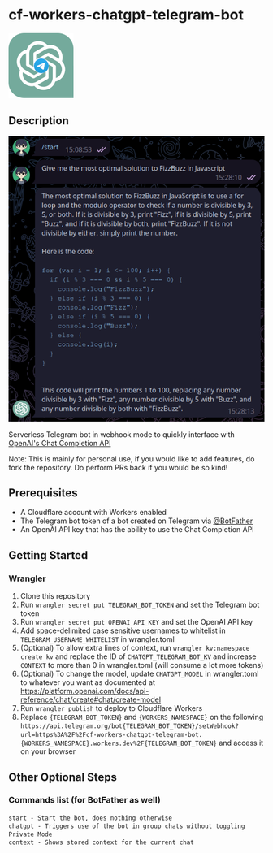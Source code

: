 # cf-workers-chatgpt-telegram-bot
![Logo](cf-workers-chatgpt-telegram-bot.png)

## Description
![Example](example.png)

Serverless Telegram bot in webhook mode to quickly interface with [OpenAI's Chat Completion API](https://platform.openai.com/docs/guides/chat)

Note: This is mainly for personal use, if you would like to add features, do fork the repository. Do perform PRs back if you would be so kind!

## Prerequisites
- A Cloudflare account with Workers enabled
- The Telegram bot token of a bot created on Telegram via [@BotFather](https://t.me/BotFather)
- An OpenAI API key that has the ability to use the Chat Completion API

## Getting Started
### Wrangler
1. Clone this repository
2. Run `wrangler secret put TELEGRAM_BOT_TOKEN` and set the Telegram bot token
3. Run `wrangler secret put OPENAI_API_KEY` and set the OpenAI API key
4. Add space-delimited case sensitive usernames to whitelist in `TELEGRAM_USERNAME_WHITELIST` in wrangler.toml
5. (Optional) To allow extra lines of context, run `wrangler kv:namespace create kv` and replace the ID of `CHATGPT_TELEGRAM_BOT_KV` and increase `CONTEXT` to more than 0 in wrangler.toml (will consume a lot more tokens)
6. (Optional) To change the model, update `CHATGPT_MODEL` in wrangler.toml to whatever you want as documented at https://platform.openai.com/docs/api-reference/chat/create#chat/create-model
7. Run `wrangler publish` to deploy to Cloudflare Workers
8. Replace `{TELEGRAM_BOT_TOKEN}` and `{WORKERS_NAMESPACE}` on the following `https://api.telegram.org/bot{TELEGRAM_BOT_TOKEN}/setWebhook?url=https%3A%2F%2Fcf-workers-chatgpt-telegram-bot.{WORKERS_NAMESPACE}.workers.dev%2F{TELEGRAM_BOT_TOKEN}` and access it on your browser

## Other Optional Steps
### Commands list (for BotFather as well)
```
start - Start the bot, does nothing otherwise
chatgpt - Triggers use of the bot in group chats without toggling Private Mode
context - Shows stored context for the current chat
```

